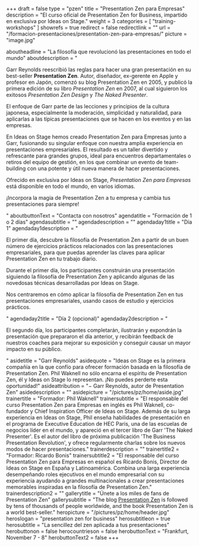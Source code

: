 +++
draft		= false
type		= "pzen"
title		= "Presentation Zen para Empresas"
description = "El curso oficial de Presentation Zen for Business, impartido en exclusiva por Ideas on Stage."
weight		= 3
categories	= [ "training-workshops" ]
showrefs	= true
redirect	= false
redirectlink = ""
url	 		= "/formacion-presentaciones/presentation-zen-para-empresas/"
picture		= "image.jpg"

aboutheadline    = "La filosofía que revolucionó las presentaciones en todo el mundo"
aboutdescription = "<p>Garr Reynolds reescribió las reglas para hacer una gran presentación en su best-seller <b>Presentation Zen</b>. Autor, diseñador, ex-gerente en Apple y profesor en Japón, comenzó su blog Presentation Zen en 2005, y publicó la primera edición de su libro <i>Presentation Zen</i> en 2007, al cual siguieron los exitosos <i>Presentation Zen Design</i> y <i>The Naked Presenter</i>.</p><p>El enfoque de Garr parte de las lecciones y principios de la cultura japonesa, especialmente la moderación, simplicidad y naturalidad, para aplicarlas a las típicas presentaciones que se hacen en los eventos y en las empresas.</p><p>En Ideas on Stage hemos creado Presentation Zen para Empresas junto a Garr, fusionando su singular enfoque con nuestra amplia experiencia en presentaciones empresariales. El resultado es un taller divertido y refrescante para grandes grupos, ideal para encuentros departamentales o retiros del equipo de gestión, en los que combinar un evento de team-building con una potente y útil nueva manera de hacer presentaciones.</p><p>Ofrecido en exclusiva por Ideas on Stage, <i>Presentation Zen para Empresas</i> está disponible en todo el mundo, en varios idiomas.<p><p>¡Incorpora la magia de Presentation Zen a tu empresa y cambia tus presentaciones para siempre!</p>"
aboutbuttonText  = "Contacta con nosotros"
agendatitle    = "Formación de 1 o 2 días"
agendasubtitle = ""
agendadescription = ""
agendaday1title = "Día 1"
agendaday1description = "<p>El primer día, descubre la filosofía de Presentation Zen a partir de un buen número de ejercicios prácticos relacionados con las presentaciones empresariales, para que puedas aprender las claves para aplicar Presentation Zen en tu trabajo diario.</p><p>Durante el primer día, los participantes construirán una presentación siguiendo la filosofía de Presentation Zen y aplicando algunas de las novedosas técnicas desarrolladas por Ideas on Stage.</p><p>Nos centraremos en cómo aplicar la filosofía de Presentation Zen en tus presentaciones empresariales, usando casos de estudio y ejercicios prácticos.</p>"
agendaday2title = "Día 2 (opcional)"
agendaday2description = "<p>El segundo día, los participantes completarán, ilustrarán y expondrán la presentación que prepararon el día anterior, y recibirán feedback de nuestros coaches para mejorar su exposición y conseguir causar un mayor impacto en su público.</p>"
asidetitle    = "Garr Reynolds"
asidequote = "Ideas on Stage es la primera compañía en la que confío para ofrecer formación basada en la filosofía de Presentation Zen. Phil Waknell no sólo encarna el espíritu de Presentation Zen, él y Ideas on Stage lo representan. ¡No puedes perderte esta oportunidad!"
asideattribution	= "− Garr Reynolds, autor de Presentation Zen"
asidedescription = ""
asidepicture = "/pictures/pz/home/aside.jpg"
trainertitle    = "Formador: Phil Waknell"
trainersubtitle = "El responsable del curso Presentation Zen para Empresas en inglés es Phil Waknell, co-fundador y Chief Inspiration Officer de Ideas on Stage. Además de su larga experiencia en Ideas on Stage, Phil enseña habilidades de presentación en el programa de Executive Education de HEC Paris, una de las escuelas de negocios líder en el mundo, y apareció en el tercer libro de Garr 'The Naked Presenter'. Es el autor del libro de próxima publicación 'The Business Presentation Revolution', y ofrece regularmente charlas sobre los nuevos modos de hacer presentaciones."
trainerdescription = ""
trainertitle2    = "Formador: Ricardo Bonis"
trainersubtitle2 = "El responsable del curso Presentation Zen para Empresas en español es Ricardo Bonis, Director de Ideas on Stage en España y Latinoamérica. Combina una larga experiencia desempeñando roles ejecutivos en el mundo empresarial con su experiencia ayudando a grandes multinacionales a crear presentaciones memorables inspiradas en la filosofía de Presentation Zen."
trainerdescription2 = ""
gallerytitle    = "Únete a los miles de fans de Presentation Zen"
gallerysubtitle = "The blog [Presentation Zen](http://www.presentationzen.com/) is followed by tens of thousands of people worldwide, and the book Presentation Zen is a world best-seller."
heropicture	    = "/pictures/pz/home/header.jpg"
heroslogan      = "presentation<span class='zengray zenregular'> zen</span><span class='zenregular'> for business</span>"
herosubtitleon  = true
herosubtitle    = "La sencillez del zen aplicada a tus presentaciones"
herobuttonon    = false
herocountrieson = false
herobuttonText  = "Frankfurt, November 7 - 8"
herobuttonText2	= false
+++

